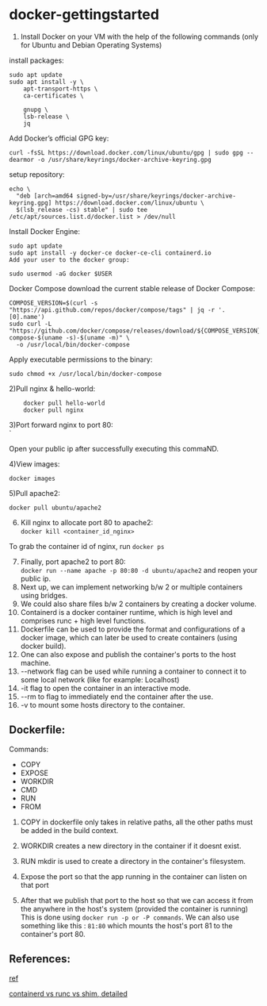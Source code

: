 # docker-gettingstarted

1) Install Docker on your VM with the help of the following commands (only for Ubuntu and Debian Operating Systems)

  install packages:

    sudo apt update
    sudo apt install -y \
        apt-transport-https \
        ca-certificates \
 
        gnupg \
        lsb-release \
        jq
        
  Add Docker’s official GPG key:
    
    curl -fsSL https://download.docker.com/linux/ubuntu/gpg | sudo gpg --dearmor -o /usr/share/keyrings/docker-archive-keyring.gpg
setup repository:

    echo \
      "deb [arch=amd64 signed-by=/usr/share/keyrings/docker-archive-keyring.gpg] https://download.docker.com/linux/ubuntu \
      $(lsb_release -cs) stable" | sudo tee /etc/apt/sources.list.d/docker.list > /dev/null
      
Install Docker Engine:

    sudo apt update
    sudo apt install -y docker-ce docker-ce-cli containerd.io
    Add your user to the docker group:

    sudo usermod -aG docker $USER
    
Docker Compose
download the current stable release of Docker Compose:

    COMPOSE_VERSION=$(curl -s "https://api.github.com/repos/docker/compose/tags" | jq -r '.[0].name')
    sudo curl -L "https://github.com/docker/compose/releases/download/${COMPOSE_VERSION}/docker-compose-$(uname -s)-$(uname -m)" \
      -o /usr/local/bin/docker-compose
Apply executable permissions to the binary:

    sudo chmod +x /usr/local/bin/docker-compose

2)Pull nginx & hello-world:  
  
        docker pull hello-world
        docker pull nginx

3)Port forward nginx to port 80: <br>
    `

Open your public ip after successfully executing this commaND.

4)View images: <br>

  `docker images`

5)Pull apache2: <br>

   `docker pull ubuntu/apache2`

6) Kill nginx to allocate port 80 to apache2: <br>
   `docker kill <container_id_nginx>`

  To grab the container id of nginx, run `docker ps`

7) Finally, port apache2 to port 80: <br>
   `docker run --name apache -p 80:80 -d ubuntu/apache2`
   and reopen your public ip.
8) Next up, we can implement networking b/w 2 or multiple containers using bridges.
9) We could also share files b/w 2 containers by creating a docker volume.
10) Containerd is a docker container runtime, which is high level and comprises runc + high level functions.
11) Dockerfile can be used to provide the format and configurations of a docker image, which can later be used to create containers (using docker build).
12) One can also expose and publish the container's ports to the host machine.
13) --network flag can be used while running a container to connect it to some local network (like for example: Localhost)
14) -it flag to open the container in an interactive mode.
15) --rm to flag to immediately end the container after the use.
16) -v to mount some hosts directory to the container.


## Dockerfile:
Commands:
 - COPY
 - EXPOSE
 - WORKDIR
 - CMD
 - RUN
 - FROM 
 
 1. COPY in dockerfile only takes in relative paths, all the other paths must be added in the build context. 
2. WORKDIR creates a new directory in the container if it doesnt exist. 
3. RUN mkdir is used to create a directory in the container's filesystem.

4. Expose the port so that the app running in the container can listen on that port

5. After that we publish that port to the host so that we can access it from the anywhere in the host's system (provided the container is running)
This is done using `docker run -p or -P commands`. We can also use something like this : `81:80` which mounts the host's port 81 to the container's port 80. 


## References: 

[ref](https://www.digitalocean.com/community/tutorials/how-to-install-and-use-docker-on-ubuntu-22-04)

[containerd vs runc vs shim, detailed](https://stackoverflow.com/a/51802719/15120502)


